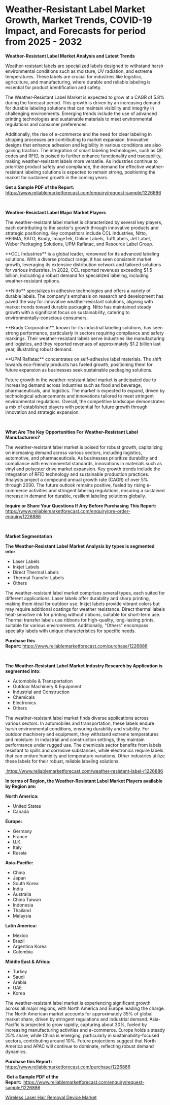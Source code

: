 <p><h1>Weather-Resistant Label Market Growth, Market Trends, COVID-19 Impact, and Forecasts for period from 2025 - 2032</h1></p><p><strong>Weather-Resistant Label Market Analysis and Latest Trends</strong></p>
<p><p>Weather-resistant labels are specialized labels designed to withstand harsh environmental conditions such as moisture, UV radiation, and extreme temperatures. These labels are crucial for industries like logistics, agriculture, and manufacturing, where durable and reliable labeling is essential for product identification and safety.</p><p>The Weather-Resistant Label Market is expected to grow at a CAGR of 5.8% during the forecast period. This growth is driven by an increasing demand for durable labeling solutions that can maintain visibility and integrity in challenging environments. Emerging trends include the use of advanced printing technologies and sustainable materials to meet environmental regulations and consumer preferences. </p><p>Additionally, the rise of e-commerce and the need for clear labeling in shipping processes are contributing to market expansion. Innovative designs that enhance adhesion and legibility in various conditions are also gaining traction. The integration of smart labeling technologies, such as QR codes and RFID, is poised to further enhance functionality and traceability, making weather-resistant labels more versatile. As industries continue to prioritize product safety and compliance, the demand for effective weather-resistant labeling solutions is expected to remain strong, positioning the market for sustained growth in the coming years.</p></p>
<p><strong>Get a Sample PDF of the Report:&nbsp;</strong> <a href="https://www.reliablemarketforecast.com/enquiry/request-sample/1226886?utm_campaign=2249&utm_medium=2&utm_source=Github&utm_content=ia&utm_term=09022025&utm_id=weather-resistant-label">https://www.reliablemarketforecast.com/enquiry/request-sample/1226886</a></p>
<p>&nbsp;</p>
<p><strong>Weather-Resistant Label Major Market Players</strong></p>
<p><p>The weather-resistant label market is characterized by several key players, each contributing to the sector's growth through innovative products and strategic positioning. Key competitors include CCL Industries, Nitto, HERMA, SATO, Brady, ImageTek, Online Labels, TuffLabels, Jet Label, Weber Packaging Solutions, UPM Raflatac, and Resource Label Group.</p><p>**CCL Industries** is a global leader, renowned for its advanced labeling solutions. With a diverse product range, it has seen consistent market growth, leveraging its extensive distribution network and tailored solutions for various industries. In 2022, CCL reported revenues exceeding $1.5 billion, indicating a robust demand for specialized labeling, including weather-resistant options.</p><p>**Nitto** specializes in adhesive technologies and offers a variety of durable labels. The company's emphasis on research and development has paved the way for innovative weather-resistant solutions, aligning with market trends toward durable packaging. Nitto has maintained steady growth with a significant focus on sustainability, catering to environmentally-conscious consumers.</p><p>**Brady Corporation**, known for its industrial labeling solutions, has seen strong performance, particularly in sectors requiring compliance and safety markings. Their weather-resistant labels serve industries like manufacturing and logistics, and they reported revenues of approximately $1.2 billion last year, illustrating robust demand.</p><p>**UPM Raflatac** concentrates on self-adhesive label materials. The shift towards eco-friendly products has fueled growth, positioning them for future expansion as businesses seek sustainable packaging solutions.</p><p>Future growth in the weather-resistant label market is anticipated due to increasing demand across industries such as food and beverage, pharmaceuticals, and logistics. The market is expected to expand, driven by technological advancements and innovations tailored to meet stringent environmental regulations. Overall, the competitive landscape demonstrates a mix of established players with potential for future growth through innovation and strategic expansion.</p></p>
<p>&nbsp;</p>
<p><strong>What Are The Key Opportunities For Weather-Resistant Label Manufacturers?</strong></p>
<p><p>The weather-resistant label market is poised for robust growth, capitalizing on increasing demand across various sectors, including logistics, automotive, and pharmaceuticals. As businesses prioritize durability and compliance with environmental standards, innovations in materials such as vinyl and polyester drive market expansion. Key growth trends include the integration of RFID technology and sustainable production practices. Analysts project a compound annual growth rate (CAGR) of over 5% through 2030. The future outlook remains positive, fueled by rising e-commerce activities and stringent labeling regulations, ensuring a sustained increase in demand for durable, resilient labeling solutions globally.</p></p>
<p><strong>Inquire or Share Your Questions If Any Before Purchasing This Report:</strong> <a href="https://www.reliablemarketforecast.com/enquiry/pre-order-enquiry/1226886?utm_campaign=2249&utm_medium=2&utm_source=Github&utm_content=ia&utm_term=09022025&utm_id=weather-resistant-label">https://www.reliablemarketforecast.com/enquiry/pre-order-enquiry/1226886</a></p>
<p>&nbsp;</p>
<p><strong>Market Segmentation</strong></p>
<p><strong>The Weather-Resistant Label Market Analysis by types is segmented into:</strong></p>
<p><ul><li>Laser Labels</li><li>Inkjet Labels</li><li>Direct Thermal Labels</li><li>Thermal Transfer Labels</li><li>Others</li></ul></p>
<p><p>The weather-resistant label market comprises several types, each suited for different applications. Laser labels offer durability and sharp printing, making them ideal for outdoor use. Inkjet labels provide vibrant colors but may require additional coatings for weather resistance. Direct thermal labels heat-sensitive ink for printing without ribbons, suitable for short-term use. Thermal transfer labels use ribbons for high-quality, long-lasting prints, suitable for various environments. Additionally, "Others" encompass specialty labels with unique characteristics for specific needs.</p></p>
<p><strong>Purchase this Report:&nbsp;</strong><a href="https://www.reliablemarketforecast.com/purchase/1226886?utm_campaign=2249&utm_medium=2&utm_source=Github&utm_content=ia&utm_term=09022025&utm_id=weather-resistant-label">https://www.reliablemarketforecast.com/purchase/1226886</a></p>
<p>&nbsp;</p>
<p><strong>The Weather-Resistant Label Market Industry Research by Application is segmented into:</strong></p>
<p><ul><li>Automobile & Transportation</li><li>Outdoor Machinery & Equipment</li><li>Industrial and Construction</li><li>Chemicals</li><li>Electronics</li><li>Others</li></ul></p>
<p><p>The weather-resistant label market finds diverse applications across various sectors. In automobiles and transportation, these labels endure harsh environmental conditions, ensuring durability and visibility. For outdoor machinery and equipment, they withstand extreme temperatures and moisture. In industrial and construction settings, they maintain performance under rugged use. The chemicals sector benefits from labels resistant to spills and corrosive substances, while electronics require labels that can endure humidity and temperature variations. Other industries utilize these labels for their robust, reliable labeling solutions.</p></p>
<p><a href="https://www.reliablemarketforecast.com/weather-resistant-label-r1226886?utm_campaign=2249&utm_medium=2&utm_source=Github&utm_content=ia&utm_term=09022025&utm_id=weather-resistant-label">&nbsp;https://www.reliablemarketforecast.com/weather-resistant-label-r1226886</a></p>
<p><strong>In terms of Region, the Weather-Resistant Label Market Players available by Region are:</strong></p>
<p>
    <p> <strong> North America: </strong>
        <ul>
            <li>United States</li>
            <li>Canada</li>
        </ul>
        </p> 
    <p> <strong> Europe: </strong>
        <ul>
            <li>Germany</li>
            <li>France</li>
            <li>U.K.</li>
            <li>Italy</li>
            <li>Russia</li>
        </ul>
        </p> 
    <p> <strong> Asia-Pacific: </strong>
        <ul>
            <li>China</li>
            <li>Japan</li>
            <li>South Korea</li>
            <li>India</li>
            <li>Australia</li>
            <li>China Taiwan</li>
            <li>Indonesia</li>
            <li>Thailand</li>
            <li>Malaysia</li>
        </ul>
        </p> 
    <p> <strong> Latin America: </strong>
        <ul>
            <li>Mexico</li>
            <li>Brazil</li>
            <li>Argentina Korea</li>
            <li>Colombia</li>
        </ul>
        </p> 
    <p> <strong> Middle East & Africa: </strong>
        <ul>
            <li>Turkey</li>
            <li>Saudi</li>
            <li>Arabia</li>
            <li>UAE</li>
            <li>Korea</li>
        </ul>
    </p>
    </p>
<p><p>The weather-resistant label market is experiencing significant growth across all major regions, with North America and Europe leading the charge. The North American market accounts for approximately 35% of global market share, driven by stringent regulations and industrial demand. Asia-Pacific is projected to grow rapidly, capturing about 30%, fueled by increasing manufacturing activities and e-commerce. Europe holds a steady 25% share, while China is emerging, particularly in sustainability-focused sectors, contributing around 10%. Future projections suggest that North America and APAC will continue to dominate, reflecting robust demand dynamics.</p></p>
<p><strong>Purchase this Report: </strong><a href="https://www.reliablemarketforecast.com/purchase/1226886?utm_campaign=2249&utm_medium=2&utm_source=Github&utm_content=ia&utm_term=09022025&utm_id=weather-resistant-label">https://www.reliablemarketforecast.com/purchase/1226886</a></p>
<p>&nbsp;<strong>Get a Sample PDF of the Report:&nbsp;&nbsp;</strong><a href="https://www.reliablemarketforecast.com/enquiry/request-sample/1226886?utm_campaign=2249&utm_medium=2&utm_source=Github&utm_content=ia&utm_term=09022025&utm_id=weather-resistant-label">https://www.reliablemarketforecast.com/enquiry/request-sample/1226886</a></p>
<p><strong></strong></p>
<p><p><a href="https://github.com/AlisaRowe24/Market-Research-Report-List-1/blob/main/wireless-laser-hair-removal-device-market.md?utm_campaign=2249&utm_medium=2&utm_source=Github&utm_content=ia&utm_term=09022025&utm_id=weather-resistant-label">Wireless Laser Hair Removal Device Market</a></p></p>